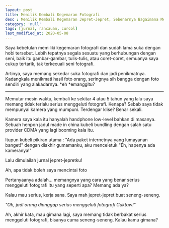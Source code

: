 ```yaml
---
layout: post
title: Menilik Kembali Kegemaran Fotografi
desc : Menilik Kembali Kegemaran Jepret-Jepret, Sebenarnya Bagaimana Memaknai Keseriusan Menggeluti Fotografi?.
category: 'null'
tags: [jurnal, rancauan, curcol]
last_modified_at: 2020-05-08
---
```


Saya kebetulan memiliki kegemaran fotografi dan sudah lama suka dengan hobi tersebut. Lebih tepatnya segala sesuatu yang berhubungan dengan seni, baik itu gambar-gambar, tulis-tulis, atau coret-coret, semuanya saya cukup tertarik, tak terkecuali seni fotografi.

Artinya, saya memang sekedar suka fotografi dan jadi penikmatnya. Kadangkala menikmati hasil foto orang, seringnya sih bangga dengan foto sendiri yang alakadarnya. *eh *emanggitu?

***

Memutar mesin waktu, kembali ke sekitar 4 atau 5 tahun yang lalu saya memang tidak terlalu serius menggeluti fotografi. Kenapa? Sebab saya tidak mempunyai kamera yang mumpuni. Terdengar klise? Benar sekali.

Kamera saya kala itu hanyalah handphone low-level bahkan di masanya. Sebuah henpon jadul made in china kubeli bundling dengan salah satu provider CDMA yang lagi booming kala itu.

Itupun kubeli pikiran utama : "Ada paket internetnya yang lumayanan banget!" dengan diakhir gumamanku, aku menceletuk "Eh, hapenya ada kameranya!"

Lalu dimulailah jurnal jepret-jepretku!

Ah, apa tidak boleh saya mencintai foto

Pertanyaanya adalah... memangnya yang cara yang benar serius menggeluti fotografi itu yang seperti apa? Memang ada ya?

Kalau mau serius, kerja sana. Saya mah jepret-jepret buat seneng-seneng.

*"Oh, jadi orang dianggap serius menggeluti fotografi Cuktaw!"*

Ah, akhir kata, mau gimana lagi, saya memang tidak berbakat serius menggeluti fotografi, bisanya cuma seneng-seneng. Kalau kamu gimana?
